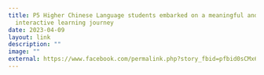 ```yaml
---
title: P5 Higher Chinese Language students embarked on a meaningful and
  interactive learning journey
date: 2023-04-09
layout: link
description: ""
image: ""
external: https://www.facebook.com/permalink.php?story_fbid=pfbid0sCMx6AXUQeTKeUtwJUKgFUTxi68zPofWtdJC5iw2xt9LDrLs51Z2p2Xj7CyKXUqzl&id=100063501596910&__cft__[0]=AZXiVpemw6G1klXr8HlemeaBC4oy2RuKP9SdYdwoUXIxjKSqTPV_xfL1c-U1BifHS_P9Ja1slXh5KKoUESSWpTFUhunyHdqOMocImiFqi-Z_so63V20D_7tSbd0xU5ndP1XOet-NWpWDDJIJoMBl_dKn9M0ox6HbsbKUH4IMFp8hgXxbAdYlcrIAF87D24HO7JphhvuYNPln49sHaJ1m8r5e&__tn__=%2CO%2CP-R
---
```

